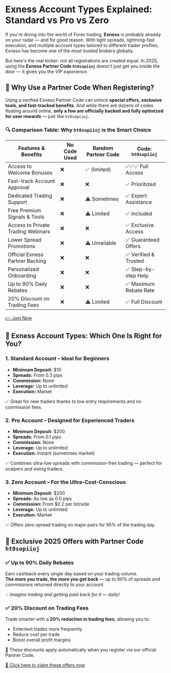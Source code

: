   <h1>Exness Account Types Explained: Standard vs Pro vs Zero</h1>
  <div class="section">
    <p>If you're diving into the world of Forex trading, <strong>Exness</strong> is probably already on your radar — and for good reason. With tight spreads, lightning-fast execution, and multiple account types tailored to different trader profiles, Exness has become one of the most trusted brokers globally.</p>
    <p>But here's the real kicker: <span class="highlight">not all registrations are created equal.</span> In 2025, using the <strong>Exness Partner Code <code>ht0sopiioj</code></strong> doesn't just get you inside the door — it gives you the <em>VIP experience</em>.</p>
  </div>
  <div class="section">
    <h2>🧾 Why Use a Partner Code When Registering?</h2>
    <p>Using a verified Exness Partner Code can unlock <strong>special offers, exclusive tools, and fast-tracked benefits</strong>. And while there are dozens of codes floating around online, <strong>only a few are officially backed and fully optimized for user rewards</strong> — just like <code>ht0sopiioj</code>.</p>
    <h3>🔍 Comparison Table: Why <code>ht0sopiioj</code> is the Smart Choice</h3>
    <table>
      <thead>
        <tr>
          <th>Features & Benefits</th>
          <th>No Code Used</th>
          <th>Random Partner Code</th>
          <th>Code: <code>ht0sopiioj</code></th>
        </tr>
      </thead>
      <tbody>
        <tr><td>Access to Welcome Bonuses</td><td>❌</td><td>✅ (limited)</td><td>✅✅✅ Full Access</td></tr>
        <tr><td>Fast-track Account Approval</td><td>❌</td><td>❌</td><td>✅ Prioritized</td></tr>
        <tr><td>Dedicated Trading Support</td><td>❌</td><td>⚠️ Sometimes</td><td>✅ Expert Assistance</td></tr>
        <tr><td>Free Premium Signals & Tools</td><td>❌</td><td>⚠️ Limited</td><td>✅ Included</td></tr>
        <tr><td>Access to Private Trading Webinars</td><td>❌</td><td>❌</td><td>✅ Exclusive Access</td></tr>
        <tr><td>Lower Spread Promotions</td><td>❌</td><td>⚠️ Unreliable</td><td>✅ Guaranteed Offers</td></tr>
        <tr><td>Official Exness Partner Backing</td><td>❌</td><td>❌</td><td>✅ Verified & Trusted</td></tr>
        <tr><td>Personalized Onboarding</td><td>❌</td><td>❌</td><td>✅ Step-by-step Help</td></tr>
        <tr><td>Up to 90% Daily Rebates</td><td>❌</td><td>❌</td><td>✅ Maximum Rebate Rate</td></tr>
        <tr><td>20% Discount on Trading Fees</td><td>❌</td><td>⚠️ Limited</td><td>✅ Full Discount</td></tr>
      </tbody>
    </table>
    <a href="https://one.exnesstrack.org/a/ht0sopiioj" class="btn">👉 Join Now</a>
  </div>
  <div class="section">
    <h2>🧪 Exness Account Types: Which One Is Right for You?</h2>
    <h3>1. Standard Account – Ideal for Beginners</h3>
    <ul>
      <li><strong>Minimum Deposit:</strong> $10</li>
      <li><strong>Spreads:</strong> From 0.3 pips</li>
      <li><strong>Commission:</strong> None</li>
      <li><strong>Leverage:</strong> Up to unlimited</li>
      <li><strong>Execution:</strong> Market</li>
    </ul>
    <p>✅ Great for new traders thanks to low entry requirements and no commission fees.</p>
    <h3>2. Pro Account – Designed for Experienced Traders</h3>
    <ul>
      <li><strong>Minimum Deposit:</strong> $200</li>
      <li><strong>Spreads:</strong> From 0.1 pips</li>
      <li><strong>Commission:</strong> None</li>
      <li><strong>Leverage:</strong> Up to unlimited</li>
      <li><strong>Execution:</strong> Instant (sometimes market)</li>
    </ul>
    <p>✅ Combines ultra-low spreads with commission-free trading — perfect for scalpers and swing traders.</p>
    <h3>3. Zero Account – For the Ultra-Cost-Conscious</h3>
    <ul>
      <li><strong>Minimum Deposit:</strong> $200</li>
      <li><strong>Spreads:</strong> As low as 0.0 pips</li>
      <li><strong>Commission:</strong> From $0.2 per lot/side</li>
      <li><strong>Leverage:</strong> Up to unlimited</li>
      <li><strong>Execution:</strong> Market</li>
    </ul>
    <p>✅ Offers zero-spread trading on major pairs for 95% of the trading day.</p>
  </div>
  <div class="section">
    <h2>🎁 Exclusive 2025 Offers with Partner Code <code>ht0sopiioj</code></h2>
    <h3>✅ Up to 90% Daily Rebates</h3>
    <p>Earn cashback every single day based on your trading volume. <br/>
    <strong>The more you trade, the more you get back</strong> — up to 90% of spreads and commissions returned directly to your account.</p>
    <p>💡 <em>Imagine trading and getting paid back for it — daily!</em></p>
    <h3>✅ 20% Discount on Trading Fees</h3>
    <p>Trade smarter with a <strong>20% reduction in trading fees</strong>, allowing you to:</p>
    <ul>
      <li>Enter/exit trades more frequently</li>
      <li>Reduce cost per trade</li>
      <li>Boost overall profit margins</li>
    </ul>
    <p>📌 These discounts apply automatically when you register via our official Partner Code.</p>
    <a href="https://one.exnesstrack.org/a/ht0sopiioj" class="btn">🎯 Click here to claim these offers now</a>
  </div>
</body>
</html>
